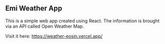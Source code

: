 ## Emi Weather App
This is a simple web app created using React. The information is brought via an API called Open Weather Map.

Visit it here: https://weather-eosin.vercel.app/
